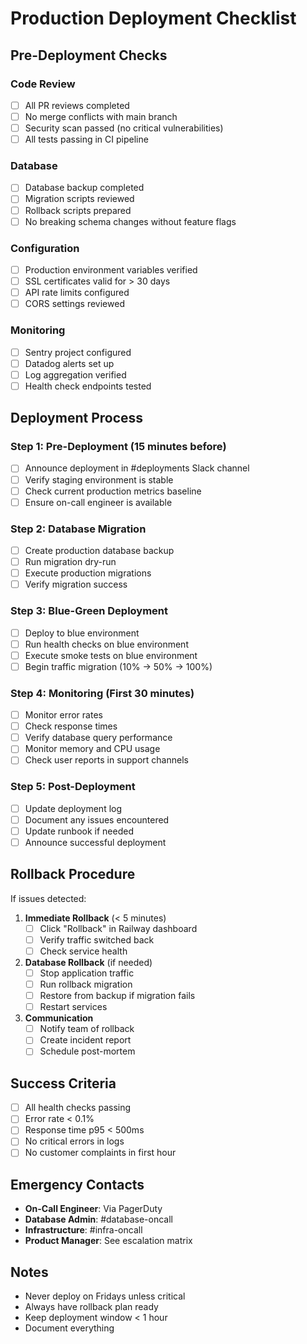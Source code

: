# Production Deployment Checklist

## Pre-Deployment Checks

### Code Review
- [ ] All PR reviews completed
- [ ] No merge conflicts with main branch
- [ ] Security scan passed (no critical vulnerabilities)
- [ ] All tests passing in CI pipeline

### Database
- [ ] Database backup completed
- [ ] Migration scripts reviewed
- [ ] Rollback scripts prepared
- [ ] No breaking schema changes without feature flags

### Configuration
- [ ] Production environment variables verified
- [ ] SSL certificates valid for > 30 days
- [ ] API rate limits configured
- [ ] CORS settings reviewed

### Monitoring
- [ ] Sentry project configured
- [ ] Datadog alerts set up
- [ ] Log aggregation verified
- [ ] Health check endpoints tested

## Deployment Process

### Step 1: Pre-Deployment (15 minutes before)
- [ ] Announce deployment in #deployments Slack channel
- [ ] Verify staging environment is stable
- [ ] Check current production metrics baseline
- [ ] Ensure on-call engineer is available

### Step 2: Database Migration
- [ ] Create production database backup
- [ ] Run migration dry-run
- [ ] Execute production migrations
- [ ] Verify migration success

### Step 3: Blue-Green Deployment
- [ ] Deploy to blue environment
- [ ] Run health checks on blue environment
- [ ] Execute smoke tests on blue environment
- [ ] Begin traffic migration (10% → 50% → 100%)

### Step 4: Monitoring (First 30 minutes)
- [ ] Monitor error rates
- [ ] Check response times
- [ ] Verify database query performance
- [ ] Monitor memory and CPU usage
- [ ] Check user reports in support channels

### Step 5: Post-Deployment
- [ ] Update deployment log
- [ ] Document any issues encountered
- [ ] Update runbook if needed
- [ ] Announce successful deployment

## Rollback Procedure

If issues detected:

1. **Immediate Rollback** (< 5 minutes)
   - [ ] Click "Rollback" in Railway dashboard
   - [ ] Verify traffic switched back
   - [ ] Check service health

2. **Database Rollback** (if needed)
   - [ ] Stop application traffic
   - [ ] Run rollback migration
   - [ ] Restore from backup if migration fails
   - [ ] Restart services

3. **Communication**
   - [ ] Notify team of rollback
   - [ ] Create incident report
   - [ ] Schedule post-mortem

## Success Criteria

- [ ] All health checks passing
- [ ] Error rate < 0.1%
- [ ] Response time p95 < 500ms
- [ ] No critical errors in logs
- [ ] No customer complaints in first hour

## Emergency Contacts

- **On-Call Engineer**: Via PagerDuty
- **Database Admin**: #database-oncall
- **Infrastructure**: #infra-oncall
- **Product Manager**: See escalation matrix

## Notes

- Never deploy on Fridays unless critical
- Always have rollback plan ready
- Keep deployment window < 1 hour
- Document everything